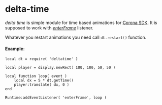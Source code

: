 # delta-time

*delta time* is simple module for time based animations for [Corona SDK](https://coronalabs.com/corona-sdk/). It is supposed to work with [*enterFrame*](https://docs.coronalabs.com/api/event/enterFrame/index.html) listener. 

Whatever you restart animations you need call ``` dt.restart() ``` function.

#### Example:

```
local dt = require( 'deltatime' )

local player = display.newRect( 100, 100, 50, 50 )

local function loop( event )
	local dx = 5 * dt.getTime()
	player:translate( dx, 0 )
end

Runtime:addEventListener( 'enterFrame', loop )
```
